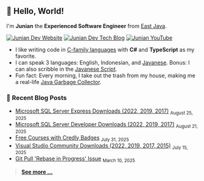 ## 👋 Hello, World!

I'm **Junian** the **Experienced Software Engineer** from [East Java](https://en.wikipedia.org/wiki/East_Java).

[![Junian Dev Website](https://img.shields.io/badge/Website-1a73e8?style=for-the-badge&logo=googlechrome&logoColor=white "Junian Dev Website")](https://www.junian.dev/)
[![Junian Dev Tech Blog](https://img.shields.io/badge/Tech_Blog-1a73e8?style=for-the-badge&logo=hugo&logoColor=white "Junian Dev Tech Blog")](https://www.junian.dev/blog/)
[![Junian YouTube](https://img.shields.io/youtube/channel/views/UCepvZYlW1tWJ8bu3dWLQh2w?style=for-the-badge&logo=youtube&label=YouTube&labelColor=ff0000&color=555555
 "Junian YouTube Channel")](https://www.youtube.com/@JunianDev)

- I like writing code in [C-family languages](https://en.wikipedia.org/wiki/List_of_C-family_programming_languages) with **C#** and **TypeScript** as my favorite.
- I can speak 3 languages: English, Indonesian, and [Javanese](https://en.wikipedia.org/wiki/Javanese_language). Bonus: I can also scribble in the [Javanese Script](https://en.wikipedia.org/wiki/Javanese_script).
- Fun fact: Every morning, I take out the trash from my house, making me a real-life [Java Garbage Collector](https://en.wikipedia.org/wiki/Garbage_collection_(computer_science)#Java).

### 📝 Recent Blog Posts
<!-- feed start -->
- [Microsoft SQL Server Express Downloads (2022, 2019, 2017)](https://www.junian.net/dev/microsoft-sql-server-express-download-links/) <sub>August 25, 2025</sub>
- [Microsoft SQL Server Developer Downloads (2022, 2019, 2017)](https://www.junian.net/dev/microsoft-sql-server-developer-edition-download-links/) <sub>August 21, 2025</sub>
- [Free Courses with Credly Badges](https://www.junian.net/tech/free-credly-badges/) <sub>July 31, 2025</sub>
- [Visual Studio Community Downloads (2022, 2019, 2017, 2015)](https://www.junian.net/dev/visual-studio-community-download-links/) <sub>July 15, 2025</sub>
- [Git Pull 'Rebase in Progress' Issue](https://www.junian.net/dev/git-pull-rebase-in-progress/) <sub>March 10, 2025</sub>
<!-- feed end -->

> [**See more ...**](https://www.junian.net/)
